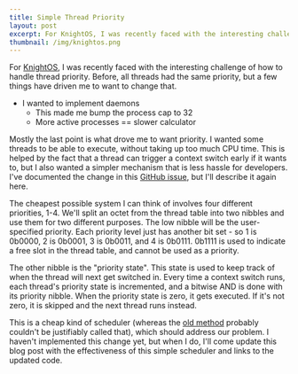 ```yaml
---
title: Simple Thread Priority
layout: post
excerpt: For KnightOS, I was recently faced with the interesting challenge of how to handle thread priority.
thumbnail: /img/knightos.png
---
```


For [KnightOS](https://github.com/SirCmpwn/KnightOS), I was recently faced with the interesting challenge of how to
handle thread priority. Before, all threads had the same priority, but a few things have driven me to want to change
that.

* I wanted to implement daemons
  * This made me bump the process cap to 32
  * More active processes == slower calculator

Mostly the last point is what drove me to want priority. I wanted some threads to be able to execute, without taking
up too much CPU time. This is helped by the fact that a thread can trigger a context switch early if it wants to, but
I also wanted a simpler mechanism that is less hassle for developers. I've documented the change in this
[GitHub issue](https://github.com/KnightSoft/kernel/issues/20), but I'll describe it again here.

The cheapest possible system I can think of involves four different priorities, 1-4. We'll split an octet from the
thread table into two nibbles and use them for two different purposes. The low nibble will be the user-specified
priority. Each priority level just has another bit set - so 1 is 0b0000, 2 is 0b0001, 3 is 0b0011, and 4 is 0b0111.
0b1111 is used to indicate a free slot in the thread table, and cannot be used as a priority.

The other nibble is the "priority state". This state is used to keep track of when the thread will next get switched
in. Every time a context switch runs, each thread's priority state is incremented, and a bitwise AND is done with its
priority nibble. When the priority state is zero, it gets executed. If it's not zero, it is skipped and the next thread
runs instead.

This is a cheap kind of scheduler (whereas the 
[old method](https://github.com/KnightSoft/kernel/blob/master/src/00/interrupt.asm) probably couldn't be justifiably
called that), which should address our problem. I haven't implemented this change yet, but when I do, I'll come update
this blog post with the effectiveness of this simple scheduler and links to the updated code.
